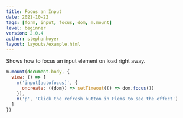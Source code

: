 ```yaml
---
title: Focus an Input
date: 2021-10-22
tags: [form, input, focus, dom, m.mount]
level: beginner
version: 2.0.4
author: stephanhoyer
layout: layouts/example.html
---
```


Shows how to focus an input element on load right away.

~~~js
m.mount(document.body, {
  view: () => [
    m('input[autofocus]', {
      oncreate: ({dom}) => setTimeout(() => dom.focus())
    }),
    m('p', 'Click the refresh button in Flems to see the effect')
  ]
})
~~~
